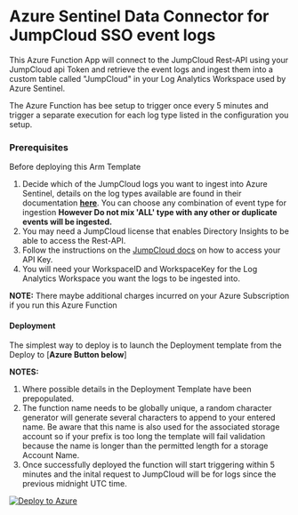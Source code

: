 # Azure Sentinel Data Connector for JumpCloud SSO event logs

This Azure Function App will connect to the JumpCloud Rest-API using your JumpCloud api Token and retrieve the event logs and ingest them into a custom table called "JumpCloud" in your Log Analytics Workspace used by Azure Sentinel.


The Azure Function has bee setup to trigger once every 5 minutes and trigger a separate execution for each log type listed in the configuration you setup. 

### Prerequisites
Before deploying this Arm Template 
1. Decide which of the JumpCloud logs you want to ingest into Azure Sentinel, details on the log types available are found in their documentation [**here**](https://jumpcloud-insights.api-docs.io/1.0/how-to-use-the-directory-insights-api/json-post-request-body). You can choose any combination of event type for ingestion **However Do not mix 'ALL' type with any other or duplicate events will be ingested.**
2. You may need a JumpCloud license that enables Directory Insights to be able to access the Rest-API.
3. Follow the instructions on the [JumpCloud docs](https://jumpcloud-insights.api-docs.io/1.0/authentication-and-authorization/authentication) on how to access your API Key.
4. You will need your WorkspaceID and WorkspaceKey for the Log Analytics Workspace you want the logs to be ingested into.

**NOTE:** There maybe additional charges incurred on your Azure Subscription if you run this Azure Function

#### Deployment
The simplest way to deploy is to launch the Deployment template from the Deploy to [**Azure Button below**]

**NOTES:** 
1. Where possible details in the Deployment Template have been prepopulated.
2. The function name needs to be globally unique, a random character generator will generate several characters to append to your entered name. Be aware that this name is also used for the associated storage account so if your prefix is too long the template will fail validation because the name is longer than the permitted length for a storage Account Name.
3. Once successfully deployed the function will start triggering within 5 minutes and the inital request to JumpCloud will be for logs since the previous midnight UTC time. 


[![Deploy to Azure](https://aka.ms/deploytoazurebutton)](https://portal.azure.com/#create/Microsoft.Template/uri/https%3A%2F%2Fraw.githubusercontent.com%2Fcabberley%2FJumpCloudSSO%2Fmaster%2Fazuredeploy_JumpCloud_API_FunctionApp.json)
